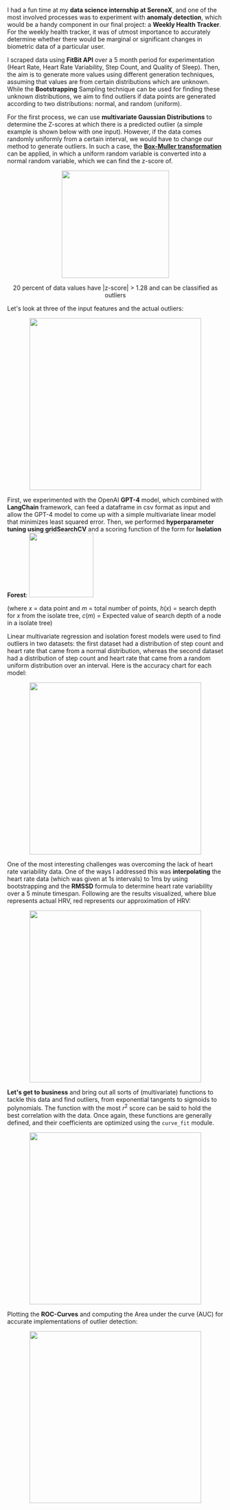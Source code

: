 I had a fun time at my **data science internship at SereneX**, and one of the most involved processes was to experiment with **anomaly detection**, which would be a handy component in our final project: a **Weekly Health Tracker**. For the weekly health tracker, it was of utmost importance to accurately determine whether there would be marginal or significant changes in biometric data of a particular user.

I scraped data using **FitBit API** over a 5 month period for experimentation (Heart Rate, Heart Rate Variability, Step Count, and Quality of Sleep). Then, the aim is to generate more values using different generation techniques, assuming that values are from certain distributions which are unknown. While the **Bootstrapping** Sampling technique can be used for finding these unknown distributions, we aim to find outliers if data points are generated according to two distributions: normal, and random (uniform).

For the first process, we can use **multivariate Gaussian Distributions** to determine the Z-scores at which there is a predicted outlier (a simple example is shown below with one input). However, if the data comes randomly uniformly from a certain interval, we would have to change our method to generate outliers. In such a case, the **[Box-Muller transformation](https://en.wikipedia.org/wiki/Box%E2%80%93Muller_transform)** can be applied, in which a uniform random variable is converted into a normal random variable, which we can find the z-score of.

<p align = "center"><img src = "https://github.com/yashjain12/SereneX-OutlierDetection/assets/20261791/acad545a-39d8-4397-9914-7dada2de1e6a" width = "250"/></p>
<p align = "center">20 percent of data values have |z-score| > 1.28 and can be classified as outliers</p>

Let's look at three of the input features and the actual outliers:
<p align = "center"><img src = "https://github.com/yashjain12/SereneX-OutlierDetection/assets/20261791/e9762bda-fe81-4190-b894-21092225f55a" width = "400"/></p>

First, we experimented with the OpenAI **GPT-4** model, which combined with **LangChain** framework, can feed a dataframe in csv format as input and allow the GPT-4 model to come up with a simple multivariate linear model that minimizes least squared error. Then, we performed **hyperparameter tuning using gridSearchCV** and a scoring function of the form for **Isolation Forest**: <img src = "https://github.com/yashjain12/SereneX-OutlierDetection/assets/20261791/429d3d0e-80b6-4ef7-b8fd-93ac51e82456" width = "150"/>

(where $x$ = data point and $m$ = total number of points, $h(x)$ = search depth for $x$ from the isolate tree, $c(m)$ = Expected value of search depth of a node in a isolate tree)

Linear multivariate regression and isolation forest models were used to find outliers in two datasets: the first dataset had a distribution of step count and heart rate that came from a normal distribution, whereas the second dataset had a distribution of step count and heart rate that came from a random uniform distribution over an interval. Here is the accuracy chart for each model:
<p align = "center"><img src = "https://github.com/yashjain12/SereneX-OutlierDetection/assets/20261791/311ce44d-094c-4469-adcc-7e5747f9215f" width = "400"/></p>

One of the most interesting challenges was overcoming the lack of heart rate variability data. One of the ways I addressed this was **interpolating** the heart rate data (which was given at 1s intervals) to 1ms by using bootstrapping and the **RMSSD** formula to determine heart rate variability over a 5 minute timespan. Following are the results visualized, where blue represents actual HRV, red represents our approximation of HRV:
<p align = "center"><img src = "https://github.com/yashjain12/SereneX-OutlierDetection/assets/20261791/75127ab4-7bf2-4a60-a548-a0745b32593f" width = "400"/></p>

**Let's get to business** and bring out all sorts of (multivariate) functions to tackle this data and find outliers, from exponential tangents to sigmoids to polynomials. The function with the most $r^2$ score can be said to hold the best correlation with the data. Once again, these functions are generally defined, and their coefficients are optimized using the `curve_fit` module.
<p align = "center"><img src = "https://github.com/yashjain12/SereneX-OutlierDetection/assets/20261791/05c5b18c-c1f3-40ed-a309-b1bbbef1ed6a" width = "400"/></p>

Plotting the **ROC-Curves** and computing the Area under the curve (AUC) for accurate implementations of outlier detection:
<p align = "center"><img src = "https://github.com/yashjain12/SereneX-OutlierDetection/assets/20261791/d45caf3d-d4f4-4fd6-8649-59d764cecfd1" width = "400"/></p>
